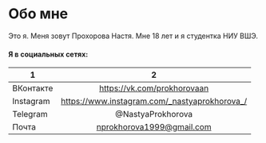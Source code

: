 # Обо мне
Это я. Меня зовут Прохорова Настя. Мне 18 лет и я студентка НИУ ВШЭ. 
#### Я в социальных сетях:
1|2
---|:---:
ВКонтакте|https://vk.com/prokhorovaan
Instagram|https://www.instagram.com/_nastyaprokhorova_/
Telegram|@NastyaProkhorova
Почта|nprokhorova1999@gmail.com
